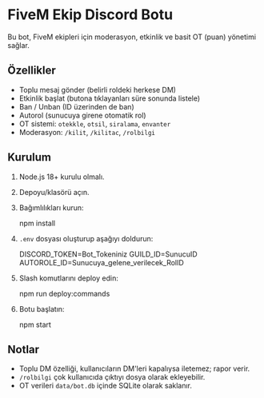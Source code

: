 # FiveM Ekip Discord Botu

Bu bot, FiveM ekipleri için moderasyon, etkinlik ve basit OT (puan) yönetimi sağlar.

## Özellikler
- Toplu mesaj gönder (belirli roldeki herkese DM)
- Etkinlik başlat (butona tıklayanları süre sonunda listele)
- Ban / Unban (ID üzerinden de ban)
- Autorol (sunucuya girene otomatik rol)
- OT sistemi: `otekkle`, `otsil`, `siralama`, `envanter`
- Moderasyon: `/kilit`, `/kilitac`, `/rolbilgi`

## Kurulum
1. Node.js 18+ kurulu olmalı.
2. Depoyu/klasörü açın.
3. Bağımlılıkları kurun:
   
   npm install

4. `.env` dosyası oluşturup aşağıyı doldurun:
   
   DISCORD_TOKEN=Bot_Tokeniniz
   GUILD_ID=SunucuID
   AUTOROLE_ID=Sunucuya_gelene_verilecek_RolID

5. Slash komutlarını deploy edin:
   
   npm run deploy:commands

6. Botu başlatın:
   
   npm start

## Notlar
- Toplu DM özelliği, kullanıcıların DM'leri kapalıysa iletemez; rapor verir.
- `/rolbilgi` çok kullanıcıda çıktıyı dosya olarak ekleyebilir.
- OT verileri `data/bot.db` içinde SQLite olarak saklanır.
